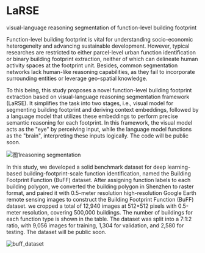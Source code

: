 # LaRSE
visual-language reasoning segmentation of function-level building footprint


Function-level building footprint is vital for understanding socio-economic heterogeneity and advancing sustainable development. However, typical researches are restricted to either parcel-level urban function identification or binary building footprint extraction, neither of which can delineate human activity spaces at the footprint unit. Besides, common segmentation networks lack human-like reasoning capabilities, as they fail to incorporate surrounding entities or leverage geo-spatial knowledge. 

To this being, this study proposes a novel function-level building footprint extraction based on visual-language reasoning segmentation framework (LaRSE). It simplifies the task into two stages, i.e., visual model for segmenting building footprint and deriving context embeddings, followed by a language model that utilizes these embeddings to perform precise semantic reasoning for each footprint. In this framework, the visual model acts as the "eye" by perceiving input, while the language model functions as the "brain", interpreting these inputs logically. The code will be public soon.

![图1reasoning segmentation](https://github.com/user-attachments/assets/5f8987ed-a311-43fd-84e5-1aead39b7e1b)

In this study, we developed a solid benchmark dataset for deep learning-based building-footprint-scale function identification, named the Building Footprint Function (BuFF) dataset. After assigning function labels to each building polygon, we converted the building polygon in Shenzhen to raster format, and paired it with 0.5-meter resolution high-resolution Google Earth remote sensing images to construct the Building Footprint Function (BuFF) dataset. we cropped a total of 12,940 images at 512×512 pixels with 0.5-meter resolution, covering 500,000 buildings. The number of buildings for each function type is shown in the table. The dataset was split into a 7:1:2 ratio, with 9,056 images for training, 1,304 for validation, and 2,580 for testing. The dataset will be public soon.

![buff_dataset](https://github.com/user-attachments/assets/50b93e45-c5c0-443f-bf39-f45b7263dda1)

